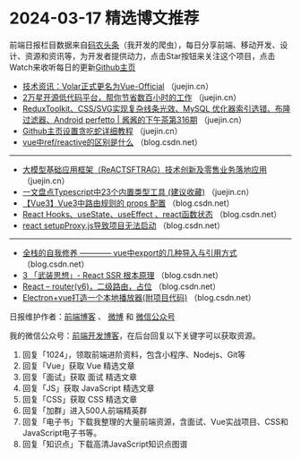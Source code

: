 # 2024-03-17 精选博文推荐

前端日报栏目数据来自[码农头条](http://toutiao.qdkfweb.cn/)（我开发的爬虫），每日分享前端、移动开发、设计、资源和资讯等，为开发者提供动力，点击Star按钮来关注这个项目，点击Watch来收听每日的更新[Github主页](https://github.com/kujian/frontendDaily)
* [技术资讯：Volar正式更名为Vue-Official](https://juejin.cn/post/7346481513541484579) （juejin.cn）
* [2万星开源低代码平台，帮你节省数百小时的工作](https://juejin.cn/post/7346148341385642023) （juejin.cn）
* [ReduxToolkit、CSS/SVG实现复杂线条光效、MySQL 优化器索引选错、布隆过滤器、Android perfetto | 酱酱的下午茶第316期](https://juejin.cn/post/7345827681756413992) （juejin.cn）
* [Github主页设置贪吃蛇详细教程](https://juejin.cn/post/7345746216151629862) （juejin.cn）
* [vue中ref/reactive的区别是什么](https://blog.csdn.net/qq_68299987/article/details/136766569) （blog.csdn.net）

***
* [大模型基础应用框架（ReACTSFTRAG）技术创新及零售业务落地应用](https://juejin.cn/post/7345690943076089856) （juejin.cn）
* [一文盘点Typescript中23个内置类型工具 (建议收藏)](https://juejin.cn/post/7341669201009655845) （juejin.cn）
* [【Vue3】Vue3中路由规则的 props 配置](https://blog.csdn.net/null18/article/details/136749309) （blog.csdn.net）
* [React Hooks、useState、useEffect 、react函数状态](https://blog.csdn.net/weixin_53761834/article/details/136772271) （blog.csdn.net）
* [react setupProxy.js导致项目无法启动](https://blog.csdn.net/qq_63608386/article/details/136717763) （blog.csdn.net）

***
* [全栈的自我修养 ———— vue中export的几种导入与引用方式](https://blog.csdn.net/2401_82752568/article/details/136770421) （blog.csdn.net）
* [3 「武装思想」- React SSR 根本原理](https://blog.csdn.net/m0_60707221/article/details/136767360) （blog.csdn.net）
* [React &#8211; router(v6)，二级路由，占位](https://blog.csdn.net/2202_75616310/article/details/136765484) （blog.csdn.net）
* [Electron+vue打造一个本地播放器(附项目代码)](https://blog.csdn.net/m0_60667406/article/details/136769546) （blog.csdn.net）

日报维护作者：[前端博客](https://qdkfweb.cn/) 、 [微博](http://weibo.com/kujian) 和 [微信公众号](https://open.weixin.qq.com/qr/code?username=caibaojian_com)

我的微信公众号：[前端开发博客](https://open.weixin.qq.com/qr/code?username=caibaojian_com)，在后台回复以下关键字可以获取资源。

1. 回复「1024」，领取前端进阶资料，包含小程序、Nodejs、Git等
2. 回复「Vue」获取 Vue 精选文章
3. 回复「面试」获取 面试 精选文章
4. 回复「JS」获取 JavaScript 精选文章
5. 回复「CSS」获取 CSS 精选文章
6. 回复「加群」进入500人前端精英群
7. 回复「电子书」下载我整理的大量前端资源，含面试、Vue实战项目、CSS和JavaScript电子书等。
8. 回复「知识点」下载高清JavaScript知识点图谱